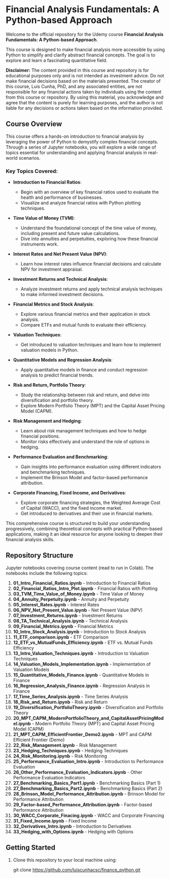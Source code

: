 # Financial Analysis Fundamentals: A Python-based Approach

Welcome to the official repository for the Udemy course **Financial Analysis Fundamentals: A Python-based Approach**. 

This course is designed to make financial analysis more accessible by using Python to simplify and clarify abstract financial concepts. The goal is to explore and learn a fascinating quantitative field.

**Disclaimer:** The content provided in this course and repository is for educational purposes only and is not intended as investment advice. Do not make financial decisions based on the materials presented. The creator of this course, Luis Cunha, PhD, and any associated entities, are not responsible for any financial actions taken by individuals using the content from this course or repository. By using this material, you acknowledge and agree that the content is purely for learning purposes, and the author is not liable for any decisions or actions taken based on the information provided.



## Course Overview

This course offers a hands-on introduction to financial analysis by leveraging the power of Python to demystify complex financial concepts. Through a series of Jupyter notebooks, you will explore a wide range of topics essential for understanding and applying financial analysis in real-world scenarios.

### Key Topics Covered:

- **Introduction to Financial Ratios**:
  - Begin with an overview of key financial ratios used to evaluate the health and performance of businesses.
  - Visualize and analyze financial ratios with Python plotting techniques.

- **Time Value of Money (TVM)**:
  - Understand the foundational concept of the time value of money, including present and future value calculations.
  - Dive into annuities and perpetuities, exploring how these financial instruments work.

- **Interest Rates and Net Present Value (NPV)**:
  - Learn how interest rates influence financial decisions and calculate NPV for investment appraisal.

- **Investment Returns and Technical Analysis**:
  - Analyze investment returns and apply technical analysis techniques to make informed investment decisions.

- **Financial Metrics and Stock Analysis**:
  - Explore various financial metrics and their application in stock analysis.
  - Compare ETFs and mutual funds to evaluate their efficiency.

- **Valuation Techniques**:
  - Get introduced to valuation techniques and learn how to implement valuation models in Python.

- **Quantitative Models and Regression Analysis**:
  - Apply quantitative models in finance and conduct regression analysis to predict financial trends.

- **Risk and Return, Portfolio Theory**:
  - Study the relationship between risk and return, and delve into diversification and portfolio theory.
  - Explore Modern Portfolio Theory (MPT) and the Capital Asset Pricing Model (CAPM).

- **Risk Management and Hedging**:
  - Learn about risk management techniques and how to hedge financial positions.
  - Monitor risks effectively and understand the role of options in hedging.

- **Performance Evaluation and Benchmarking**:
  - Gain insights into performance evaluation using different indicators and benchmarking techniques.
  - Implement the Brinson Model and factor-based performance attribution.

- **Corporate Financing, Fixed Income, and Derivatives**:
  - Explore corporate financing strategies, the Weighted Average Cost of Capital (WACC), and the fixed income market.
  - Get introduced to derivatives and their use in financial markets.

This comprehensive course is structured to build your understanding progressively, combining theoretical concepts with practical Python-based applications, making it an ideal resource for anyone looking to deepen their financial analysis skills.

## Repository Structure

Jupyter notebooks covering course content (read to run in Colab). The notebooks include the following topics:
  
  1. **01_Intro_Financial_Ratios.ipynb** - Introduction to Financial Ratios
  2. **02_Financial_Ratios_Intro_Plot.ipynb** - Financial Ratios with Plotting
  3. **03_TVM_Time_Value_of_Money.ipynb** - Time Value of Money
  4. **04_Annuity_Perpetuity.ipynb** - Annuity and Perpetuity
  5. **05_Interest_Rates.ipynb** - Interest Rates
  6. **06_NPV_Net_Present_Value.ipynb** - Net Present Value (NPV)
  7. **07_Investment_Returns.ipynb** - Investment Returns
  8. **08_TA_Technical_Analysis.ipynb** - Technical Analysis
  9. **09_Financial_Metrics.ipynb** - Financial Metrics
  10. **10_Intro_Stock_Analysis.ipynb** - Introduction to Stock Analysis
  11. **11_ETF_comparison.ipynb** - ETF Comparison
  12. **12_ETF_vs_MutualFunds_Efficiency.ipynb** - ETF vs. Mutual Funds Efficiency
  13. **13_Intro_Valuation_Techniques.ipynb** - Introduction to Valuation Techniques
  14. **14_Valuation_Models_Implementation.ipynb** - Implementation of Valuation Models
  15. **15_Quantitative_Models_Finance.ipynb** - Quantitative Models in Finance
  16. **16_Regression_Analysis_Finance.ipynb** - Regression Analysis in Finance
  17. **17_Time_Series_Analysis.ipynb** - Time Series Analysis
  18. **18_Risk_and_Return.ipynb** - Risk and Return
  19. **19_Diversification_PortfolioTheory.ipynb** - Diversification and Portfolio Theory
  20. **20_MPT_CAPM_ModernPortfolioTheory_and_CapitalAssetPricingModel.ipynb** - Modern Portfolio Theory (MPT) and Capital Asset Pricing Model (CAPM)
  21. **21_MPT_CAPM_EfficientFrontier_Demo2.ipynb** - MPT and CAPM Efficient Frontier (Demo)
  22. **22_Risk_Management.ipynb** - Risk Management
  23. **23_Hedging_Techniques.ipynb** - Hedging Techniques
  24. **24_Risk_Monitoring.ipynb** - Risk Monitoring
  25. **25_Performance_Evaluation_Intro.ipynb** - Introduction to Performance Evaluation
  26. **26_Other_Performance_Evaluation_Indicators.ipynb** - Other Performance Evaluation Indicators
  27. **27_Benchmarking_Basics_Part1.ipynb** - Benchmarking Basics (Part 1)
  28. **27_Benchmarking_Basics_Part2.ipynb** - Benchmarking Basics (Part 2)
  29. **28_Brinson_Model_Performance_Attribution.ipynb** - Brinson Model for Performance Attribution
  30. **29_Factor-based_Performance_Attribution.ipynb** - Factor-based Performance Attribution
  31. **30_WACC_Corporate_Finacing.ipynb** - WACC and Corporate Financing
  32. **31_Fixed_Income.ipynb** - Fixed Income
  33. **32_Derivatives_Intro.ipynb** - Introduction to Derivatives
  34. **33_Hedging_with_Options.ipynb** - Hedging with Options

## Getting Started

1. Clone this repository to your local machine using:

   git clone https://github.com/luiscunhacsc/finance_python.git
